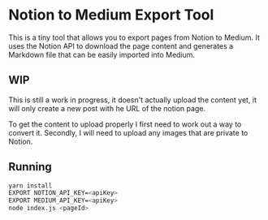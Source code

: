 # Notion to Medium Export Tool

This is a tiny tool that allows you to export pages from Notion to Medium. It uses the Notion API to download the page content and generates a Markdown file that can be easily imported into Medium.

## WIP

This is still a work in progress, it doesn't actually upload the content yet, it will only create a new post with he URL of the notion page.

To get the content to upload properly I first need to work out a way to convert it. Secondly, I will need to upload any images that are private to Notion.

## Running

```sh
yarn install
EXPORT NOTION_API_KEY=<apiKey>
EXPORT MEDIUM_API_KEY=<apiKey>
node index.js <pageId>
```